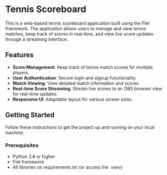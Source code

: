 # Tennis Scoreboard

This is a web-based tennis scoreboard application built using the Flet framework. The application allows users to manage and view tennis matches, keep track of scores in real-time, and view live score updates through a streaming interface.

## Features

- **Score Management**: Keep track of tennis match scores for multiple players.
- **User Authentication**: Secure login and signup functionality.
- **Match Viewing**: View detailed match information and scores.
- **Real-time Score Streaming**: Stream live scores to an OBS browser view for real-time updates.
- **Responsive UI**: Adaptable layout for various screen sizes.

## Getting Started

Follow these instructions to get the project up and running on your local machine.

### Prerequisites

- Python 3.8 or higher
- Flet framework
- All libraries on requirements.txt (or access the .venv)
